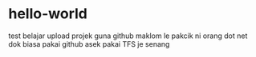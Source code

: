 # hello-world
test belajar upload projek guna github
maklom le pakcik ni orang dot net dok biasa pakai github
asek pakai TFS je senang
